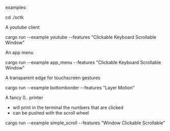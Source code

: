examples:

cd ./sctk

A youtube client

cargo run --example youtube --features "Clickable Keyboard Scrollable Window"

An app menu

cargo run --example app_menu --features "Clickable Keyboard Scrollable Window"

A transparent edge for touchscreen gestures

cargo run --example bottomborder --features "Layer Motion"

A fancy 0.. printer
 - will print in the terminal the numbers that are clicked
 - can be pushed with the scroll wheel

cargo run --example simple_scroll --features "Window Clickable Scrollable"
